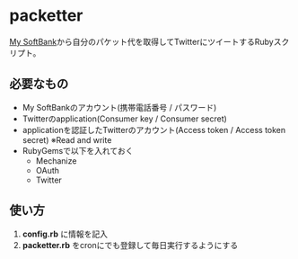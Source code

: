 packetter
================

[My SoftBank][msb]から自分のパケット代を取得してTwitterにツイートするRubyスクリプト。

[msb]: http://my.softbank.jp/

必要なもの
----------------
* My SoftBankのアカウント(携帯電話番号 / パスワード)
* Twitterのapplication(Consumer key / Consumer secret)
* applicationを認証したTwitterのアカウント(Access token / Access token secret) ※Read and write
* RubyGemsで以下を入れておく
    * Mechanize
    * OAuth
    * Twitter

使い方
----------------
1. **config.rb** に情報を記入
1. **packetter.rb** をcronにでも登録して毎日実行するようにする
